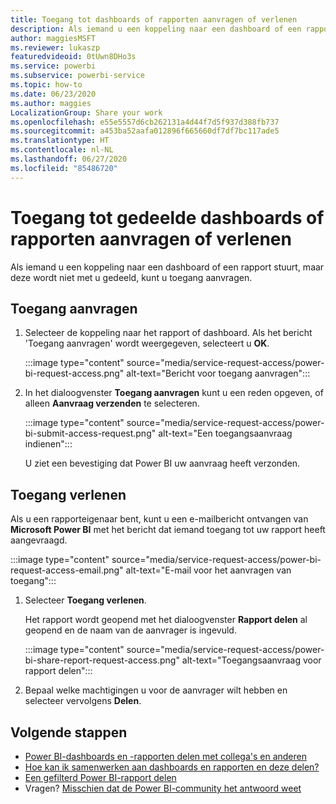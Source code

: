 ```yaml
---
title: Toegang tot dashboards of rapporten aanvragen of verlenen
description: Als iemand u een koppeling naar een dashboard of een rapport stuurt, maar deze niet met u deelt, kunt u toegang aanvragen.
author: maggiesMSFT
ms.reviewer: lukaszp
featuredvideoid: 0tUwn8DHo3s
ms.service: powerbi
ms.subservice: powerbi-service
ms.topic: how-to
ms.date: 06/23/2020
ms.author: maggies
LocalizationGroup: Share your work
ms.openlocfilehash: e55e5557d6cb262131a4d44f7d5f937d388fb737
ms.sourcegitcommit: a453ba52aafa012896f665660df7df7bc117ade5
ms.translationtype: HT
ms.contentlocale: nl-NL
ms.lasthandoff: 06/27/2020
ms.locfileid: "85486720"
---
```

# <a name="request-or-grant-access-to-shared-dashboards-or-reports"></a>Toegang tot gedeelde dashboards of rapporten aanvragen of verlenen

Als iemand u een koppeling naar een dashboard of een rapport stuurt, maar deze wordt niet met u gedeeld, kunt u toegang aanvragen. 

## <a name="request-access"></a>Toegang aanvragen

1. Selecteer de koppeling naar het rapport of dashboard. Als het bericht 'Toegang aanvragen' wordt weergegeven, selecteert u **OK**.

    :::image type="content" source="media/service-request-access/power-bi-request-access.png" alt-text="Bericht voor toegang aanvragen":::

1. In het dialoogvenster **Toegang aanvragen** kunt u een reden opgeven, of alleen **Aanvraag verzenden** te selecteren.

    :::image type="content" source="media/service-request-access/power-bi-submit-access-request.png" alt-text="Een toegangsaanvraag indienen":::

    U ziet een bevestiging dat Power BI uw aanvraag heeft verzonden.

## <a name="grant-access"></a>Toegang verlenen

Als u een rapporteigenaar bent, kunt u een e-mailbericht ontvangen van **Microsoft Power BI** met het bericht dat iemand toegang tot uw rapport heeft aangevraagd.

:::image type="content" source="media/service-request-access/power-bi-request-access-email.png" alt-text="E-mail voor het aanvragen van toegang":::

1. Selecteer **Toegang verlenen**.

    Het rapport wordt geopend met het dialoogvenster **Rapport delen** al geopend en de naam van de aanvrager is ingevuld.

    :::image type="content" source="media/service-request-access/power-bi-share-report-request-access.png" alt-text="Toegangsaanvraag voor rapport delen":::

1. Bepaal welke machtigingen u voor de aanvrager wilt hebben en selecteer vervolgens **Delen**.

## <a name="next-steps"></a>Volgende stappen

- [Power BI-dashboards en -rapporten delen met collega's en anderen](service-share-dashboards.md)
- [Hoe kan ik samenwerken aan dashboards en rapporten en deze delen?](service-how-to-collaborate-distribute-dashboards-reports.md)
- [Een gefilterd Power BI-rapport delen](service-share-reports.md)
- Vragen? [Misschien dat de Power BI-community het antwoord weet](https://community.powerbi.com/)
